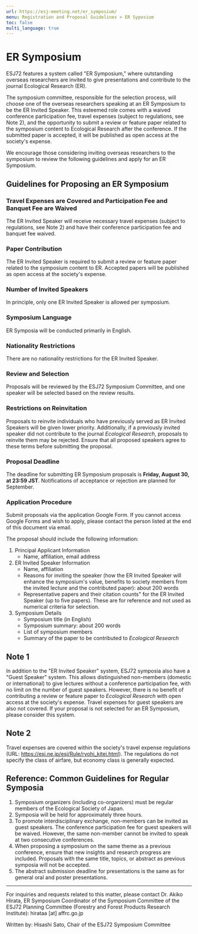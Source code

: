 ```yaml
---
url: https://esj-meeting.net/er_symposium/
menu: Registration and Proposal Guidelines > ER Syposium
toc: false
multi_language: true
---
```


# ER Symposium

ESJ72 features a system called "ER Symposium," where outstanding overseas researchers are invited to give presentations and contribute to the journal Ecological Research (ER).

The symposium committee, responsible for the selection process, will choose one of the overseas researchers speaking at an ER Symposium to be the ER Invited Speaker. This esteemed role comes with a waived conference participation fee, travel expenses (subject to regulations, see Note 2), and the opportunity to submit a review or feature paper related to the symposium content to Ecological Research after the conference. If the submitted paper is accepted, it will be published as open access at the society's expense.

We encourage those considering inviting overseas researchers to the symposium to review the following guidelines and apply for an ER Symposium.

## Guidelines for Proposing an ER Symposium

### Travel Expenses are Covered and Participation Fee and Banquet Fee are Waived

The ER Invited Speaker will receive necessary travel expenses (subject to regulations, see Note 2) and have their conference participation fee and banquet fee waived.

### Paper Contribution

The ER Invited Speaker is required to submit a review or feature paper related to the symposium content to ER. Accepted papers will be published as open access at the society's expense.

### Number of Invited Speakers

In principle, only one ER Invited Speaker is allowed per symposium.

### Symposium Language

ER Symposia will be conducted primarily in English.

### Nationality Restrictions

There are no nationality restrictions for the ER Invited Speaker.

### Review and Selection

Proposals will be reviewed by the ESJ72 Symposium Committee, and one speaker will be selected based on the review results.

### Restrictions on Reinvitation

Proposals to reinvite individuals who have previously served as ER Invited Speakers will be given lower priority. Additionally, if a previously invited speaker did not contribute to the journal *Ecological Research*, proposals to reinvite them may be rejected. Ensure that all proposed speakers agree to these terms before submitting the proposal.

### Proposal Deadline

The deadline for submitting ER Symposium proposals is **Friday, August 30, at 23:59 JST**. Notifications of acceptance or rejection are planned for September.

### Application Procedure

Submit proposals via the application Google Form. If you cannot access Google Forms and wish to apply, please contact the person listed at the end of this document via email.

The proposal should include the following information:
1. Principal Applicant Information
    - Name, affiliation, email address
2. ER Invited Speaker Information
    - Name, affiliation
    - Reasons for inviting the speaker (how the ER Invited Speaker will enhance the symposium's value, benefits to society members from the invited lecture and the contributed paper): about 200 words
    - Representative papers and their citation counts" for the ER Invited Speaker (up to five papers). These are for reference and not used as numerical criteria for selection.
3. Symposium Details
    - Symposium title (in English)
    - Symposium summary: about 200 words
    - List of symposium members
    - Summary of the paper to be contributed to *Ecological Research*

## Note 1

In addition to the "ER Invited Speaker" system, ESJ72 symposia also have a "Guest Speaker" system. This allows distinguished non-members (domestic or international) to give lectures without a conference participation fee, with no limit on the number of guest speakers. However, there is no benefit of contributing a review or feature paper to *Ecological Research* with open access at the society's expense. Travel expenses for guest speakers are also not covered. If your proposal is not selected for an ER Symposium, please consider this system.

## Note 2

Travel expenses are covered within the society's travel expense regulations (URL: https://esj.ne.jp/esj/Rule/ryohi_kitei.html). The regulations do not specify the class of airfare, but economy class is generally expected.

## Reference: Common Guidelines for Regular Symposia

1. Symposium organizers (including co-organizers) must be regular members of the Ecological Society of Japan.
2. Symposia will be held for approximately three hours.
3. To promote interdisciplinary exchange, non-members can be invited as guest speakers. The conference participation fee for guest speakers will be waived. However, the same non-member cannot be invited to speak at two consecutive conferences.
4. When proposing a symposium on the same theme as a previous conference, ensure that new insights and research progress are included. Proposals with the same title, topics, or abstract as previous symposia will not be accepted.
5. The abstract submission deadline for presentations is the same as for general oral and poster presentations.

***
For inquiries and requests related to this matter, please contact Dr. Akiko Hirata, ER Symposium Coordinator of the Symposium Committee of the ESJ72 Planning Committee (Forestry and Forest Products Research Institute): hirataa [at] affrc.go.jp

Written by: Hisashi Sato, Chair of the ESJ72 Symposium Committee